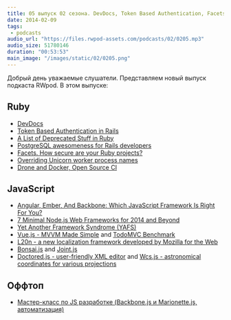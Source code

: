 ```yaml
---
title: 05 выпуск 02 сезона. DevDocs, Token Based Authentication, Facets, YAFS, Vue.js, L20n и прочее
date: 2014-02-09
tags:
 - podcasts
audio_url: "https://files.rwpod-assets.com/podcasts/02/0205.mp3"
audio_size: 51780146
duration: "00:53:53"
main_image: "/images/static/02/0205.png"
---
```


Добрый день уважаемые слушатели. Представляем новый выпуск подкаста RWpod. В этом выпуске:

## Ruby

 - [DevDocs](http://devdocs.io/)
 - [Token Based Authentication in Rails](http://blog.envylabs.com/post/75521798481/token-based-authentication-in-rails)
 - [A List of Deprecated Stuff in Ruby](http://batsov.com/articles/2014/02/05/a-list-of-deprecated-stuff-in-ruby/)
 - [PostgreSQL awesomeness for Rails developers](http://www.amberbit.com/blog/2014/2/4/postgresql-awesomeness-for-rails-developers/)
 - [Facets. How secure are your Ruby projects?](https://hakiri.io/facets)
 - [Overriding Unicorn worker process names](http://varaneckas.com/blog/unicorn-procline/)
 - [Drone and Docker, Open Source CI](http://blog.drone.io/2014/2/5/open-source-ci-docker.html)

## JavaScript

 - [Angular, Ember, And Backbone: Which JavaScript Framework Is Right For You?](http://readwrite.com/2014/02/06/angular-backbone-ember-best-javascript-framework-for-you)
 - [7 Minimal Node.js Web Frameworks for 2014 and Beyond](http://codecondo.com/7-minimal-node-js-web-frameworks/)
 - [Yet Another Framework Syndrome (YAFS)](https://medium.com/@tastejs/yet-another-framework-syndrome-yafs-cf5f694ee070)
 - [Vue.js - MVVM Made Simple](http://vuejs.org/) and [TodoMVC Benchmark](http://vuejs.org/perf/)
 - [L20n - a new localization framework developed by Mozilla for the Web](http://l20n.org/)
 - [Bonsai.js](http://bonsaijs.org/) and [Joint.js](http://www.jointjs.com/)
 - [Doctored.js - user-friendly XML editor](http://holloway.co.nz/doctored/) and [Wcs.js - astronomical coordinates for various projections](http://astrojs.github.io/wcsjs/)

## Оффтоп

 - [Мастер-класс по JS разработке (Backbone.js и Marionette.js, автоматизация)](http://www.smartme.com.ua/workshops/razrabotka-veb-prilozheniy-s-ispolzovaniem-coffeescript-i-backbonejs-0)

